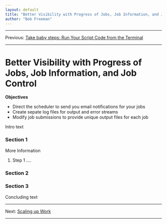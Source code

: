 ```yaml
---
layout: default
title: "Better Visibility with Progress of Jobs, Job Information, and Job Control"
author: "Bob Freeman"
---
```


***
Previous: [Take baby steps: Run Your Script Code from the Terminal](1.Baby_steps)

***

# Better Visibility with Progress of Jobs, Job Information, and Job Control

**Objectives**
* Direct the scheduler to send you email notifications for your jobs
* Create sepate log files for output and error streams
* Modify job submissions to provide unique output files for each job

Intro text

### Section 1

More Information

1. Step 1
....


### Section 2


### Section 3


Concluding text


***

Next: [Scaling up Work](4.Scaling_up.md)

***




